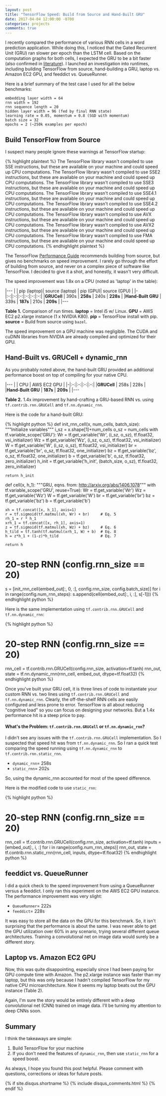 ```yaml
---
layout: post
title: "TensorFlow Speed: Build from Source and Hand-Built GRU"
date: 2017-04-04 12:00:00 -0700
categories: projects
comments: true
---
```

I recently compared the performance of various RNN cells in a word prediction application. While doing this, I noticed that the Gated Recurrent Unit (GRU) ran slower per epoch than the LSTM cell. Based on the computation graphs for both cells, I expected the GRU to be a bit faster (also confirmed in [literature](https://arxiv.org/pdf/1412.3555v1.pdf)). I launched an investigation into runtimes, including building TensorFlow from source, hand-building a GRU, laptop vs. Amazon EC2 GPU, and feeddict vs. QueueRunner.

Here is a brief summary of the test case I used for all the below benchmarks:

    embedding layer width = 64
    rnn width = 192
    rnn sequence length = 20
    hidden layer width = 96 (fed by final RNN state)
    learning rate = 0.05, momentum = 0.8 (SGD with momentum)
    batch size = 32
    epochs = 2 (~250k examples per epoch)

## Build TensorFlow from Source

I suspect many people ignore these warnings at TensorFlow startup:

{% highlight plaintext %}
The TensorFlow library wasn't compiled to use SSE instructions, but these are available on your machine and could speed up CPU computations.
The TensorFlow library wasn't compiled to use SSE2 instructions, but these are available on your machine and could speed up CPU computations.
The TensorFlow library wasn't compiled to use SSE3 instructions, but these are available on your machine and could speed up CPU computations.
The TensorFlow library wasn't compiled to use SSE4.1 instructions, but these are available on your machine and could speed up CPU computations.
The TensorFlow library wasn't compiled to use SSE4.2 instructions, but these are available on your machine and could speed up CPU computations.
The TensorFlow library wasn't compiled to use AVX instructions, but these are available on your machine and could speed up CPU computations.
The TensorFlow library wasn't compiled to use AVX2 instructions, but these are available on your machine and could speed up CPU computations.
The TensorFlow library wasn't compiled to use FMA instructions, but these are available on your machine and could speed up CPU computations.
{% endhighlight plaintext %}    

The TensorFlow [Performance Guide](https://www.tensorflow.org/performance/performance_guide) recommends building from source, but gives no benchmarks on speed improvement. I rarely go through the effort of building from source, and never on a complex piece of software like TensorFlow. I decided to give it a shot, and honestly, it wasn't very difficult.

The speed improvement was 1.8x on a CPU (noted as 'laptop' in the table):

|---
| | pip (laptop)| source (laptop) | pip (GPU)| source (GPU) |
|-|:-:|:-:|:-:|:-:|:-:|:-:|
|**GRUCell** | 390s | **258s** | 240s | **228s** | 
|**Hand-Built GRU** | 339s | **187s** | 210s | **209s** |
|---

**Table 1.** Comparison of run times. **laptop** = Intel i5 w/ Linux. **GPU** = AWS EC2 p2.xlarge instance (1 x NVIDIA K80). **pip** = TensorFlow install with pip. **source** = Build from source using `bazel`.

The speed improvement on a GPU machine was negligible. The CUDA and cuDNN libraries from NVIDIA are already compiled and optimized for their GPU. 

## Hand-Built vs. GRUCell + dynamic_rnn

As you probably noted above, the hand-built GRU provided an additional performance boost on top of compiling for your native CPU. 

|---
| | CPU | AWS EC2 GPU |
|-|:-:|:-:|:-:|:-:|
|**GRUCell** | 258s | 228s |
|**Hand-Built GRU** | **187s** | **209s** |
|---

**Table 2.** 1.4x improvement by hand-crafting a GRU-based RNN vs. using `tf.contrib.rnn.GRUCell` and `tf.nn.dynamic_rnn`.

Here is the code for a hand-built GRU:

{% highlight python %}
def init_rnn_cell(x, num_cells, batch_size):
    """Initialize variables"""
    i_sz = x.shape[1]+num_cells
    o_sz = num_cells
    with tf.variable_scope('GRU'):
        Wr = tf.get_variable('Wr', (i_sz, o_sz), tf.float32, vsi_initializer)
        Wz = tf.get_variable('Wz', (i_sz, o_sz), tf.float32, vsi_initializer)
        W = tf.get_variable('W', (i_sz, o_sz), tf.float32, vsi_initializer)
        br = tf.get_variable('br', o_sz, tf.float32, one_initializer)
        bz = tf.get_variable('bz', o_sz, tf.float32, one_initializer)
        b = tf.get_variable('b', o_sz, tf.float32, zero_initializer)
        h_init = tf.get_variable('h_init', (batch_size, o_sz), tf.float32, zero_initializer)
    
    return h_init

def cell(x, h_1):
    """GRU, eqns. from: http://arxiv.org/abs/1406.1078"""
    with tf.variable_scope('GRU', reuse=True):
        Wr = tf.get_variable('Wr')
        Wz = tf.get_variable('Wz')
        W = tf.get_variable('W')
        br = tf.get_variable('br')
        bz = tf.get_variable('bz')
        b = tf.get_variable('b')
    
    xh = tf.concat([x, h_1], axis=1)
    r = tf.sigmoid(tf.matmul(xh, Wr) + br)     # Eq. 5
    rh_1 = r * h_1
    xrh_1 = tf.concat([x, rh_1], axis=1)
    z = tf.sigmoid(tf.matmul(xh, Wz) + bz)     # Eq. 6
    h_tild = tf.tanh(tf.matmul(xrh_1, W) + b)  # Eq. 8
    h = z*h_1 + (1-z)*h_tild                   # Eq. 7
    
    return h

# 20-step RNN (config.rnn_size == 20)
s = [init_rnn_cell(embed_out[:, 0, :], config.rnn_size, config.batch_size)]
for i in range(config.num_rnn_steps):
    s.append(cell(embed_out[:, i, :], s[-1]))
{% endhighlight python %}    

Here is the same implementation using `tf.contrib.rnn.GRUCell` and `tf.nn.dynamic_rnn`:

{% highlight python %}
# 20-step RNN (config.rnn_size == 20)
rnn_cell = tf.contrib.rnn.GRUCell(config.rnn_size, activation=tf.tanh)
rnn_out, state = tf.nn.dynamic_rnn(rnn_cell, embed_out, dtype=tf.float32)
{% endhighlight python %}

Once you've built your GRU cell, it is three lines of code to instantiate your custom RNN vs. two lines using `tf.contrib.rnn.GRUCell` and `tf.nn.dynamic_rnn`. Clearly, the off-the-shelf RNN cells are easily configured and less prone to error. TensorFlow is all about reducing "cognitive load" so you can focus on designing your networks. But a 1.4x performance hit is a steep price to pay.

#### What's the Problem: `tf.contrib.rnn.GRUCell` or `tf.nn.dynamic_rnn`? 

I didn't see any issues with the `tf.contrib.rnn.GRUCell` implementation. So I suspected that speed hit was from `tf.nn.dynamic_rnn`. So I ran a quick test comparing the speed running using `tf.nn.dynamic_rnn` to `tf.contrib.rnn.static_rnn`.

- `dynamic_rnn`= 258s 
- `static_rnn`= 202s

So, using the dynamic_rnn accounted for most of the speed difference.

Here is the modified code to use `static_rnn`:

{% highlight python %}
# 20-step RNN (config.rnn_size == 20)
rnn_cell = tf.contrib.rnn.GRUCell(config.rnn_size, activation=tf.tanh)
inputs = [embed_out[:, i, :] for i in range(config.num_rnn_steps)]
rnn_out, state = tf.contrib.rnn.static_rnn(rnn_cell, inputs, dtype=tf.float32)
{% endhighlight python %}

## feeddict vs. QueueRunner

I did a quick check to the speed improvement from using a QueueRunner versus a feeddict. I only ran this experiment on the AWS EC2 GPU instance. The performance improvement was very slight: 

- `QueueRunner`= 222s
- `feeddict`= 228s

It was easy to store all the data on the GPU for this benchmark. So, it isn't surprising that the performance is about the same. I was never able to get the GPU utilization over 60% in any scenario, trying several different queue architectures. Training a convolutional net on image data would surely be a different story.

## Laptop vs. Amazon EC2 GPU

Now, this was quite disappointing, especially since I had been paying for GPU compute time with Amazon. The p2.xlarge instance was faster than my laptop, but this was only because I hadn't compiled TensorFlow for my native CPU microarchitecture. Now it seems my laptop beats out the GPU instance (Table 2).

Again, I'm sure the story would be entirely different with a deep convolutional net (CNN) trained on image data. I'll be turning my attention to deep CNNs soon. 

## Summary

I think the takeaways are simple:

1. Build TensorFlow for your machine
2. If you don't need the features of `dynamic_rnn`, then use `static_rnn` for a speed boost.

As always, I hope you found this post helpful. Please comment with questions, corrections or ideas for future posts.

{% if site.disqus.shortname %}
  {% include disqus_comments.html %}
{% endif %}
